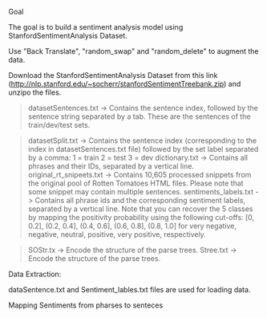 Goal

The goal is to build a sentiment analysis model using StanfordSentimentAnalysis Dataset.

Use "Back Translate", "random_swap" and "random_delete" to augment the data.

Download the StanfordSentimentAnalysis Dataset from this link (http://nlp.stanford.edu/~socherr/stanfordSentimentTreebank.zip) and unzipo the files.


> datasetSentences.txt -> Contains the sentence index, followed by the sentence string separated by a tab. These are the sentences of the train/dev/test sets.

> datasetSplit.txt -> Contains the sentence index (corresponding to the index in datasetSentences.txt file) followed by the set label separated by a comma:
	1 = train
	2 = test
	3 = dev
> dictionary.txt -> Contains all phrases and their IDs, separated by a vertical line.
>original_rt_snipeets.txt -> Contains 10,605 processed snippets from the original pool of Rotten Tomatoes HTML files. Please note that some snippet may contain multiple sentences.
>sentiments_labels.txt -> Contains all phrase ids and the corresponding sentiment labels, separated by a vertical line.
Note that you can recover the 5 classes by mapping the positivity probability using the following cut-offs:
[0, 0.2], (0.2, 0.4], (0.4, 0.6], (0.6, 0.8], (0.8, 1.0]
for very negative, negative, neutral, positive, very positive, respectively.

>SOStr.tx -> Encode the structure of the parse trees. 
>Stree.txt -> Encode the structure of the parse trees. 

Data Extraction:

dataSentence.txt  and Sentiment_lables.txt files are used for loading data.

Mapping Sentiments from pharses to senteces




